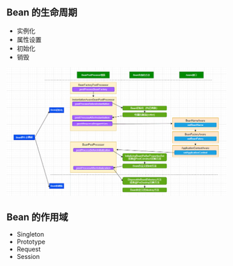 ## Bean 的生命周期
* 实例化
* 属性设置
* 初始化
* 销毁

<img src="/knowledge/assets/spring/bean-life.png" width="900">

## Bean 的作用域
* Singleton
* Prototype
* Request
* Session
